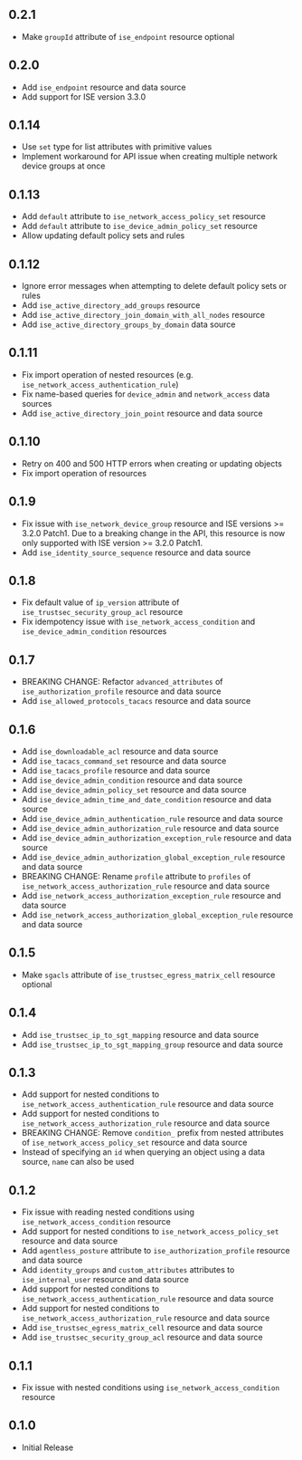 ## 0.2.1

- Make `groupId` attribute of `ise_endpoint` resource optional

## 0.2.0

- Add `ise_endpoint` resource and data source
- Add support for ISE version 3.3.0

## 0.1.14

- Use `set` type for list attributes with primitive values
- Implement workaround for API issue when creating multiple network device groups at once

## 0.1.13

- Add `default` attribute to `ise_network_access_policy_set` resource
- Add `default` attribute to `ise_device_admin_policy_set` resource
- Allow updating default policy sets and rules

## 0.1.12

- Ignore error messages when attempting to delete default policy sets or rules
- Add `ise_active_directory_add_groups` resource
- Add `ise_active_directory_join_domain_with_all_nodes` resource
- Add `ise_active_directory_groups_by_domain` data source

## 0.1.11

- Fix import operation of nested resources (e.g. `ise_network_access_authentication_rule`)
- Fix name-based queries for `device_admin` and `network_access` data sources
- Add `ise_active_directory_join_point` resource and data source

## 0.1.10

- Retry on 400 and 500 HTTP errors when creating or updating objects
- Fix import operation of resources

## 0.1.9

- Fix issue with `ise_network_device_group` resource and ISE versions >= 3.2.0 Patch1. Due to a breaking change in the API, this resource is now only supported with ISE version >= 3.2.0 Patch1.
- Add `ise_identity_source_sequence` resource and data source

## 0.1.8

- Fix default value of `ip_version` attribute of `ise_trustsec_security_group_acl` resource
- Fix idempotency issue with `ise_network_access_condition` and `ise_device_admin_condition` resources

## 0.1.7

- BREAKING CHANGE: Refactor `advanced_attributes` of `ise_authorization_profile` resource and data source
- Add `ise_allowed_protocols_tacacs` resource and data source

## 0.1.6

- Add `ise_downloadable_acl` resource and data source
- Add `ise_tacacs_command_set` resource and data source
- Add `ise_tacacs_profile` resource and data source
- Add `ise_device_admin_condition` resource and data source
- Add `ise_device_admin_policy_set` resource and data source
- Add `ise_device_admin_time_and_date_condition` resource and data source
- Add `ise_device_admin_authentication_rule` resource and data source
- Add `ise_device_admin_authorization_rule` resource and data source
- Add `ise_device_admin_authorization_exception_rule` resource and data source
- Add `ise_device_admin_authorization_global_exception_rule` resource and data source
- BREAKING CHANGE: Rename `profile` attribute to `profiles` of `ise_network_access_authorization_rule` resource and data source
- Add `ise_network_access_authorization_exception_rule` resource and data source
- Add `ise_network_access_authorization_global_exception_rule` resource and data source

## 0.1.5

- Make `sgacls` attribute of `ise_trustsec_egress_matrix_cell` resource optional

## 0.1.4

- Add `ise_trustsec_ip_to_sgt_mapping` resource and data source
- Add `ise_trustsec_ip_to_sgt_mapping_group` resource and data source

## 0.1.3

- Add support for nested conditions to `ise_network_access_authentication_rule` resource and data source
- Add support for nested conditions to `ise_network_access_authorization_rule` resource and data source
- BREAKING CHANGE: Remove `condition_` prefix from nested attributes of `ise_network_access_policy_set` resource and data source
- Instead of specifying an `id` when querying an object using a data source, `name` can also be used

## 0.1.2

- Fix issue with reading nested conditions using `ise_network_access_condition` resource
- Add support for nested conditions to `ise_network_access_policy_set` resource and data source
- Add `agentless_posture` attribute to `ise_authorization_profile` resource and data source
- Add `identity_groups` and `custom_attributes` attributes to `ise_internal_user` resource and data source
- Add support for nested conditions to `ise_network_access_authentication_rule` resource and data source
- Add support for nested conditions to `ise_network_access_authorization_rule` resource and data source
- Add `ise_trustsec_egress_matrix_cell` resource and data source
- Add `ise_trustsec_security_group_acl` resource and data source

## 0.1.1

- Fix issue with nested conditions using `ise_network_access_condition` resource

## 0.1.0

- Initial Release

